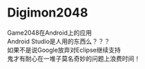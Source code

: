 # Digimon2048
Game2048在Android上的应用<br>
Android Studio是人用的东西么？？？<br>
如果不是说Google放弃对Eclipse继续支持<br>
鬼才有耐心在一堆子莫名奇妙的问题上浪费时间！<br>
